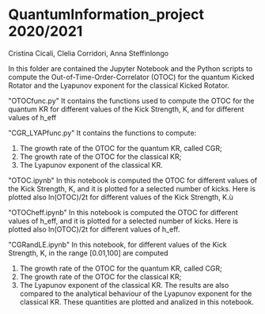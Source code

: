 # QuantumInformation_project 2020/2021

Cristina Cicali, Clelia Corridori, Anna Steffinlongo

In this folder are contained the Jupyter Notebook and the Python scripts to compute the Out-of-Time-Order-Correlator (OTOC)
for the quantum Kicked Rotator and the Lyapunov exponent for the classical Kicked Rotator.

"OTOCfunc.py" 
It contains the functions used to compute the OTOC for the quantum KR for different values of the Kick Strength, K, 
and for different values of h_eff

"CGR_LYAPfunc.py"
It contains the functions to compute:
1. The growth rate of the OTOC for the quantum KR, called CGR;
2. The growth rate of the OTOC for the classical KR;
3. The Lyapunov exponent of the classical KR.

"OTOC.ipynb"
In this notebook is computed the OTOC for different values of the Kick Strength, K, and it is plotted for a selected number of kicks.
Here is plotted also ln(OTOC)/2t for different values of the Kick Strength, K.ù

"OTOCheff.ipynb"
In this notebook is computed the OTOC for different values of h_eff, and it is plotted for a selected number of kicks.
Here is plotted also ln(OTOC)/2t for different values of h_eff.

"CGRandLE.ipynb"
In this notebook, for different values of the Kick Strength, K, in the range [0.01,100] are computed
1. The growth rate of the OTOC for the quantum KR, called CGR;
2. The growth rate of the OTOC for the classical KR;
3. The Lyapunov exponent of the classical KR.
The results are also compared to the analytical behaviour of the Lyapunov exponent for the classical KR.
These quantities are plotted and analized in this notebook.
